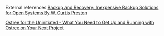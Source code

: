 External references
[Backup and Recovery: Inexpensive Backup Solutions for Open Systems By W. Curtis Preston](https://books.google.co.id/books?hl=en&lr=&id=QgpIAgAAQBAJ&oi=fnd&pg=PR7&dq=operating+system+backup+importance&ots=W1H48y-S98&sig=9516J0S8pQEAPYIyKB-Ayn3m-Ao&redir_esc=y#v=onepage&q&f=false)

[Ostree for the Uninitiated - What You Need to Get Up and Running with Ostree on Your Next Project](https://www.youtube.com/watch?v=_CwGUt0CpvU)
